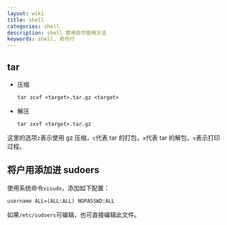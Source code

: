 ```yaml
---
layout: wiki
title: shell
categories: shell
description: shell 常用命令使用方法
keywords: shell, 命令行
---
```


## tar

- 压缩

  `tar zcvf <target>.tar.gz <target>`

- 解压

  `tar zxvf <target>.tar.gz`

这里的选项`z`表示使用 gz 压缩，`c`代表 tar 的打包，`x`代表 tar 的解包，`v`表示打印过程。

## 将户用添加进 sudoers

使用系统命令`visudo`，添加如下配置：

```
username ALL=(ALL:ALL) NOPASSWD:ALL
```

如果`/etc/sudoers`可编辑，也可直接编辑此文件。
